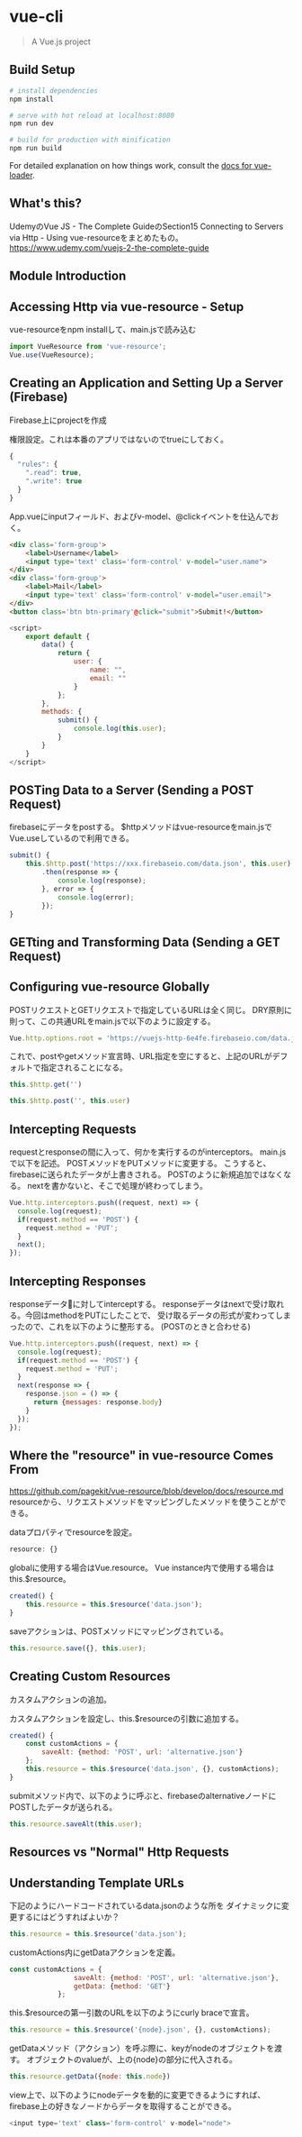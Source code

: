 # vue-cli

> A Vue.js project

## Build Setup

``` bash
# install dependencies
npm install

# serve with hot reload at localhost:8080
npm run dev

# build for production with minification
npm run build
```

For detailed explanation on how things work, consult the [docs for vue-loader](http://vuejs.github.io/vue-loader).


## What's this?

UdemyのVue JS - The Complete GuideのSection15 Connecting to Servers via Http - Using vue-resourceをまとめたもの。 https://www.udemy.com/vuejs-2-the-complete-guide

## Module Introduction

## Accessing Http via vue-resource - Setup

vue-resourceをnpm installして、main.jsで読み込む

```javascript
import VueResource from 'vue-resource';
Vue.use(VueResource);
```

## Creating an Application and Setting Up a Server (Firebase)

Firebase上にprojectを作成

権限設定。これは本番のアプリではないのでtrueにしておく。

```javascript
{
  "rules": {
    ".read": true,
    ".write": true
  }
}
```

App.vueにinputフィールド、およびv-model、@clickイベントを仕込んでおく。

```html
<div class='form-group'>
    <label>Username</label>
    <input type='text' class='form-control' v-model="user.name">
</div>
<div class='form-group'>
    <label>Mail</label>
    <input type='text' class='form-control' v-model="user.email">
</div>
<button class='btn btn-primary'@click="submit">Submit!</button>
```
```javascript
<script>
    export default {
        data() {
            return {
                user: {
                    name: "",
                    email: ""
                }
            };
        },
        methods: {
            submit() {
                console.log(this.user);
            }
        }
    }
</script>
```

## POSTing Data to a Server (Sending a POST Request)

firebaseにデータをpostする。
$httpメソッドはvue-resourceをmain.jsでVue.useしているので利用できる。

```javascript
submit() {
    this.$http.post('https://xxx.firebaseio.com/data.json', this.user)
        .then(response => {
            console.log(response);
        }, error => {
            console.log(error);
        });
}
```

## GETting and Transforming Data (Sending a GET Request)

## Configuring vue-resource Globally

POSTリクエストとGETリクエストで指定しているURLは全く同じ。
DRY原則に則って、この共通URLをmain.jsで以下のように設定する。

```javascript
Vue.http.options.root = 'https://vuejs-http-6e4fe.firebaseio.com/data.json';
```

これで、postやgetメソッド宣言時、URL指定を空にすると、上記のURLがデフォルトで指定されることになる。

```javascript
this.$http.get('')
```

```javascript
this.$http.post('', this.user)
```

## Intercepting Requests

requestとresponseの間に入って、何かを実行するのがinterceptors。
main.jsで以下を記述。
POSTメソッドをPUTメソッドに変更する。
こうすると、firebaseに送られたデータが上書きされる。
POSTのように新規追加ではなくなる。
nextを書かないと、そこで処理が終わってしまう。

```javascript
Vue.http.interceptors.push((request, next) => {
  console.log(request);
  if(request.method == 'POST') {
    request.method = 'PUT';
  }
  next();
});
```

## Intercepting Responses

responseデータに対してinterceptする。
responseデータはnextで受け取れる。今回はmethodをPUTにしたことで、
受け取るデータの形式が変わってしまったので、これを以下のように整形する。
(POSTのときと合わせる)

```javascript
Vue.http.interceptors.push((request, next) => {
  console.log(request);
  if(request.method == 'POST') {
    request.method = 'PUT';
  }
  next(response => {
    response.json = () => {
      return {messages: response.body}
    }
  });
});
```

## Where the "resource" in vue-resource Comes From

https://github.com/pagekit/vue-resource/blob/develop/docs/resource.md
resourceから、リクエストメソッドをマッピングしたメソッドを使うことができる。

dataプロパティでresourceを設定。

```javascript
resource: {}
```

globalに使用する場合はVue.resource。
Vue instance内で使用する場合はthis.$resource。

```javascript
created() {
    this.resource = this.$resource('data.json');
}
```

saveアクションは、POSTメソッドにマッピングされている。

```javascript
this.resource.save({}, this.user);
```

## Creating Custom Resources

カスタムアクションの追加。

カスタムアクションを設定し、this.$resourceの引数に追加する。

```javascript
created() {
    const customActions = {
        saveAlt: {method: 'POST', url: 'alternative.json'}
    };
    this.resource = this.$resource('data.json', {}, customActions);
}
```

submitメソッド内で、以下のように呼ぶと、firebaseのalternativeノードに
POSTしたデータが送られる。

```javascript
this.resource.saveAlt(this.user);
```

## Resources vs "Normal" Http Requests

## Understanding Template URLs

下記のようにハードコードされているdata.jsonのような所を
ダイナミックに変更するにはどうすればよいか？

```javascript
this.resource = this.$resource('data.json');
```

customActions内にgetDataアクションを定義。

```javascript
const customActions = {
                saveAlt: {method: 'POST', url: 'alternative.json'},
                getData: {method: 'GET'}
            };
```

this.$resourceの第一引数のURLを以下のようにcurly braceで宣言。

```javascript
this.resource = this.$resource('{node}.json', {}, customActions);
```

getDataメソッド（アクション）を呼ぶ際に、keyがnodeのオブジェクトを渡す。
オブジェクトのvalueが、上の{node}の部分に代入される。

```javascript
this.resource.getData({node: this.node})
```

view上で、以下のようにnodeデータを動的に変更できるようにすれば、
firebase上の好きなノードからデータを取得することができる。

```javascript
<input type='text' class='form-control' v-model="node">
```
